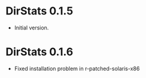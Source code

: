 # DirStats 0.1.5

* Initial version.

# DirStats 0.1.6

* Fixed installation problem in r-patched-solaris-x86
